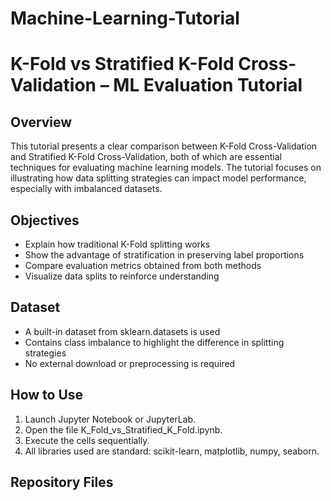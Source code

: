 # Machine-Learning-Tutorial
# K-Fold vs Stratified K-Fold Cross-Validation – ML Evaluation Tutorial

## Overview

This tutorial presents a clear comparison between K-Fold Cross-Validation and Stratified K-Fold Cross-Validation, both of which are essential techniques for evaluating machine learning models. The tutorial focuses on illustrating how data splitting strategies can impact model performance, especially with imbalanced datasets.

## Objectives

- Explain how traditional K-Fold splitting works
- Show the advantage of stratification in preserving label proportions
- Compare evaluation metrics obtained from both methods
- Visualize data splits to reinforce understanding

## Dataset

- A built-in dataset from sklearn.datasets is used
- Contains class imbalance to highlight the difference in splitting strategies
- No external download or preprocessing is required

## How to Use

1. Launch Jupyter Notebook or JupyterLab.
2. Open the file K_Fold_vs_Stratified_K_Fold.ipynb.
3. Execute the cells sequentially.
4. All libraries used are standard: scikit-learn, matplotlib, numpy, seaborn.

## Repository Files
